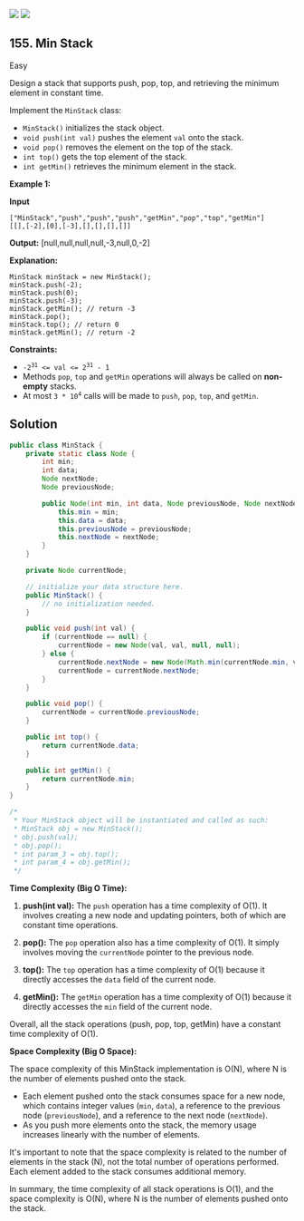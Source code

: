 [![](https://img.shields.io/github/stars/LeetCode-Top-Interview-150/LeetCode-Top-Interview-150?label=Stars&style=flat-square)](https://github.com/LeetCode-Top-Interview-150/LeetCode-Top-Interview-150)
[![](https://img.shields.io/github/forks/LeetCode-Top-Interview-150/LeetCode-Top-Interview-150?label=Fork%20me%20on%20GitHub%20&style=flat-square)](https://github.com/LeetCode-Top-Interview-150/LeetCode-Top-Interview-150/fork)

## 155\. Min Stack

Easy

Design a stack that supports push, pop, top, and retrieving the minimum element in constant time.

Implement the `MinStack` class:

*   `MinStack()` initializes the stack object.
*   `void push(int val)` pushes the element `val` onto the stack.
*   `void pop()` removes the element on the top of the stack.
*   `int top()` gets the top element of the stack.
*   `int getMin()` retrieves the minimum element in the stack.

**Example 1:**

**Input**

    ["MinStack","push","push","push","getMin","pop","top","getMin"]
    [[],[-2],[0],[-3],[],[],[],[]]

**Output:** [null,null,null,null,-3,null,0,-2]

**Explanation:**

    MinStack minStack = new MinStack();
    minStack.push(-2);
    minStack.push(0);
    minStack.push(-3);
    minStack.getMin(); // return -3
    minStack.pop();
    minStack.top(); // return 0
    minStack.getMin(); // return -2 

**Constraints:**

*   <code>-2<sup>31</sup> <= val <= 2<sup>31</sup> - 1</code>
*   Methods `pop`, `top` and `getMin` operations will always be called on **non-empty** stacks.
*   At most <code>3 * 10<sup>4</sup></code> calls will be made to `push`, `pop`, `top`, and `getMin`.

## Solution

```java
public class MinStack {
    private static class Node {
        int min;
        int data;
        Node nextNode;
        Node previousNode;

        public Node(int min, int data, Node previousNode, Node nextNode) {
            this.min = min;
            this.data = data;
            this.previousNode = previousNode;
            this.nextNode = nextNode;
        }
    }

    private Node currentNode;

    // initialize your data structure here.
    public MinStack() {
        // no initialization needed.
    }

    public void push(int val) {
        if (currentNode == null) {
            currentNode = new Node(val, val, null, null);
        } else {
            currentNode.nextNode = new Node(Math.min(currentNode.min, val), val, currentNode, null);
            currentNode = currentNode.nextNode;
        }
    }

    public void pop() {
        currentNode = currentNode.previousNode;
    }

    public int top() {
        return currentNode.data;
    }

    public int getMin() {
        return currentNode.min;
    }
}

/*
 * Your MinStack object will be instantiated and called as such:
 * MinStack obj = new MinStack();
 * obj.push(val);
 * obj.pop();
 * int param_3 = obj.top();
 * int param_4 = obj.getMin();
 */
```

**Time Complexity (Big O Time):**

1. **push(int val):** The `push` operation has a time complexity of O(1). It involves creating a new node and updating pointers, both of which are constant time operations.

2. **pop():** The `pop` operation also has a time complexity of O(1). It simply involves moving the `currentNode` pointer to the previous node.

3. **top():** The `top` operation has a time complexity of O(1) because it directly accesses the `data` field of the current node.

4. **getMin():** The `getMin` operation has a time complexity of O(1) because it directly accesses the `min` field of the current node.

Overall, all the stack operations (push, pop, top, getMin) have a constant time complexity of O(1).

**Space Complexity (Big O Space):**

The space complexity of this MinStack implementation is O(N), where N is the number of elements pushed onto the stack. 

- Each element pushed onto the stack consumes space for a new node, which contains integer values (`min`, `data`), a reference to the previous node (`previousNode`), and a reference to the next node (`nextNode`).
- As you push more elements onto the stack, the memory usage increases linearly with the number of elements.

It's important to note that the space complexity is related to the number of elements in the stack (N), not the total number of operations performed. Each element added to the stack consumes additional memory.

In summary, the time complexity of all stack operations is O(1), and the space complexity is O(N), where N is the number of elements pushed onto the stack.
